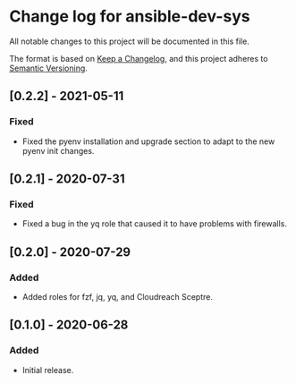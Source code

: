 # Change log for ansible-dev-sys

All notable changes to this project will be documented in this file.

The format is based on [Keep a Changelog](https://keepachangelog.com/en/1.0.0/), and this project adheres to [Semantic Versioning](https://semver.org/spec/v2.0.0.html).

## [0.2.2] - 2021-05-11
### Fixed
- Fixed the pyenv installation and upgrade section to adapt to the new pyenv init changes.

## [0.2.1] - 2020-07-31
### Fixed
- Fixed a bug in the yq role that caused it to have problems with firewalls.

## [0.2.0] - 2020-07-29
### Added
- Added roles for fzf, jq, yq, and Cloudreach Sceptre.

## [0.1.0] - 2020-06-28
### Added
- Initial release.
